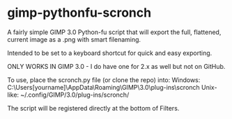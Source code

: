 # gimp-pythonfu-scronch
A fairly simple GIMP 3.0 Python-fu script that will export the full, flattened, current image as a .png with smart filenaming.

Intended to be set to a keyboard shortcut for quick and easy exporting.

ONLY WORKS IN GIMP 3.0 - I do have one for 2.x as well but not on GitHub.

To use, place the scronch.py file (or clone the repo) into:
Windows:
C:\Users\[yourname]\AppData\Roaming\GIMP\3.0\plug-ins\scronch
Unix-like:
~/.config/GIMP/3.0/plug-ins/scronch/

The script will be registered directly at the bottom of Filters.
